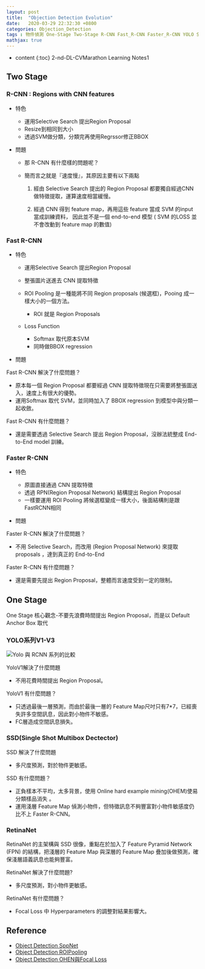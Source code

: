 ```yaml
---
layout: post
title:  "Objection Detection Evolution"
date:   2020-03-29 22:32:30 +0800
categories: Objection_Detection
tags : 物件偵測 One-Stage Two-Stage R-CNN Fast_R-CNN Faster_R-CNN YOLO SSD RetinaNet
mathjax: true
---
```

* content 
{:toc}
2-nd-DL-CVMarathon Learning Notes1




## Two Stage

### R-CNN : Regions with CNN features

* 特色

	* 運用Selective Search 提出Region Proposal
	* Resize到相同到大小
	* 透過SVM做分類，分類完再使用Regrssor修正BBOX

* 問題

	* 那 R-CNN 有什麼樣的問題呢？
	* 簡而言之就是『速度慢』，其原因主要有以下兩點
	
		1. 經由 Selective Search 提出的 Region Proposal 都要獨自經過CNN 做特徵提取，運算速度相當緩慢。
		
		2. 經過 CNN 得到 feature map，再用這些 feature 當成 SVM 的input 當成訓練資料，
		因此並不是一個 end-to-end 模型 ( SVM 的LOSS 並不會改動到 feature map 的數值)

### Fast R-CNN

* 特色
	
	* 運用Selective Search 提出Region Proposal
	* 整張圖片送進去 CNN 提取特徵
	* ROI Pooling 是⼀種能將不同 Region proposals (候選框)，Pooing 成⼀樣⼤⼩的⼀個⽅法。

		* ROI 就是 Region Proposals

	* Loss Function

		* Softmax 取代原本SVM
		* 同時做BBOX regression

* 問題

Fast R-CNN 解決了什麼問題？
* 原本每一個 Region Proposal 都要經過 CNN 提取特徵現在只需要將整張圖送入，速度上有很大的優勢。
* 運用Softmax 取代 SVM，並同時加入了 BBOX regression 到模型中與分類一起收斂。

Fast R-CNN 有什麼問題？
*  還是需要透過 Selective Search 提出 Region Proposal，沒辦法統整成 End-to-End model 訓練。

### Faster R-CNN

* 特色

	* 原圖直接通過 CNN 提取特徵
	* 透過 RPN(Region Proposal Network) 結構提出 Region Proposal
	* 一樣要運用 ROI Pooling 將候選框變成一樣大小，後面結構則是跟 FastRCNN相同
	
* 問題

Faster R-CNN 解決了什麼問題？
* 不用 Selective Search，而改用 (Region Proposal Network) 來提取proposals ，達到真正的 End-to-End
	
Faster R-CNN 有什麼問題？
* 還是需要先提出 Region Proposal，整體而言速度受到一定的限制。
	
## One Stage
One Stage 核心觀念-不要先浪費時間提出 Region Proposal，而是以 Default Anchor Box 取代

### YOLO系列V1-V3
![Yolo 與 RCNN 系列的比較](https://raw.githubusercontent.com/q8977452/q8977452.github.io/master/images/objection-detection-evolution-1.PNG)

YoloV1解決了什麼問題
* 不用花費時間提出 Region Proposal。

YoloV1 有什麼問題？
* 只透過最後一層預測，而由於最後一層的 Feature Map尺吋只有7*7，已經喪失許多空間訊息，因此對小物件不敏感。
* FC層造成空間訊息損失。
	
### SSD(Single Shot Multibox Dectector) 

SSD 解決了什麼問題
* 多尺度預測，對於物件更敏感。

SSD 有什麼問題？
* 正負樣本不平均，太多背景，使用 Online hard example mining(OHEM)使易分類樣品消失 。
* 運用淺層 Feature Map 偵測小物件，但特徵訊息不夠豐富對小物件敏感度仍比不上 Faster R-CNN。

### RetinaNet
RetinaNet 的主架構與 SSD 很像，重點在於加入了 Feature Pyramid Network (FPN) 的結構，把淺層的 Feature Map 與深層的 Feature Map 疊加後做預測，確保淺層語義訊息也能夠豐富。

RetinaNet 解決了什麼問題?
* 多尺度預測，對小物件更敏感。

RetinaNet 有什麼問題？
* Focal Loss 中 Hyperparameters 的調整對結果影響大。

## Reference

* [Object Detection SppNet](https://zhuanlan.zhihu.com/p/24774302)
* [Object Detection ROIPooling](https://blog.csdn.net/JNingWei/article/details/78822159)
* [Object Detection OHEN與Focal Loss](https://www.itread01.com/content/1543549147.html)